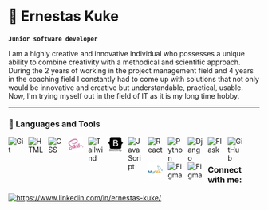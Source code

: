 # 👋 Ernestas Kuke

**`Junior software developer`**

I am a highly creative and innovative individual who possesses a unique ability to combine creativity with a methodical and scientific approach. During the 2 years of working in the project management field and 4 years in the coaching field I constantly had to come up with solutions that not only would be innovative and creative but understandable, practical, usable. Now, I'm trying myself out in the field of IT as it is my long time hobby. 

   <!-- Insert gif here -->

---

### 🧰 Languages and Tools

<img align="left" alt="Git" width="30px" style="padding-right:10px;" src="https://cdn.jsdelivr.net/gh/devicons/devicon/icons/git/git-original.svg" />
<img align="left" alt="HTML" width="30px" style="padding-right:10px;" src="https://cdn.jsdelivr.net/gh/devicons/devicon/icons/html5/html5-plain.svg" />
<img align="left" alt="CSS" width="30px" style="padding-right:10px;" src="https://cdn.jsdelivr.net/gh/devicons/devicon/icons/css3/css3-plain.svg" />
<img align="left" alt="SASS" width="30px" style="padding-right:10px;"  src="https://raw.githubusercontent.com/devicons/devicon/master/icons/sass/sass-original.svg"/>
<img align="left" alt="Tailwind" width="30px" style="padding-right:10px;" src="https://www.vectorlogo.zone/logos/tailwindcss/tailwindcss-icon.svg"/>
<img align="left" alt="Bootstrap" width="30px" style="padding-right:10px;" src="https://raw.githubusercontent.com/devicons/devicon/master/icons/bootstrap/bootstrap-plain-wordmark.svg" alt="bootstrap"/>
<img align="left" alt="JavaScript" width="30px" style="padding-right:10px;" src="https://cdn.jsdelivr.net/gh/devicons/devicon/icons/javascript/javascript-plain.svg" />
<img align="left" alt="React" width="30px" style="padding-right:10px;" src="https://cdn.jsdelivr.net/gh/devicons/devicon/icons/react/react-original.svg" />
<img align="left" alt="Python" width="30px" style="padding-right:10px;" src="https://cdn.jsdelivr.net/gh/devicons/devicon/icons/python/python-plain.svg" />
<img align="left" alt="Django" width="30px" style="padding-right:10px;" src="https://cdn.worldvectorlogo.com/logos/django.svg" alt="django"/>
<img  align="left" alt="Flask" width="30px" style="padding-right:10px;" src="https://www.vectorlogo.zone/logos/pocoo_flask/pocoo_flask-icon.svg"/>
<img align="left" alt="GitHub" width="30px" style="padding-right:10px;" src="https://cdn.jsdelivr.net/gh/devicons/devicon/icons/github/github-original.svg" />
<img align="left" alt="MySQL" width="30px" style="padding-right:10px;" src="https://raw.githubusercontent.com/devicons/devicon/master/icons/mysql/mysql-original-wordmark.svg"/> 
<img align="left" alt="Figma" width="30px" style="padding-right:10px;" src="https://www.vectorlogo.zone/logos/figma/figma-icon.svg" alt="figma"/>
<img align="left" alt="Figma" width="30px" style="padding-right:10px;" src="https://www.vectorlogo.zone/logos/typescriptlang/typescriptlang-icon.svg" alt="Typescript"/>
<br />

#

<h3 align="left">Connect with me:</h3>
<p align="left">
<a href="https://www.linkedin.com/in/ernestas-kuke/" target="blank"><img align="center" src="https://raw.githubusercontent.com/rahuldkjain/github-profile-readme-generator/master/src/images/icons/Social/linked-in-alt.svg" alt="https://www.linkedin.com/in/ernestas-kuke/" width="30" /></a>
</p>



